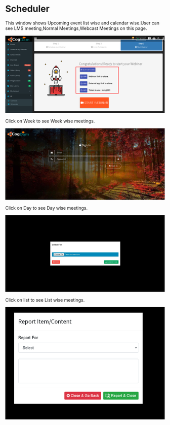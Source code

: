 # Scheduler

This window shows Upcoming event list wise and calendar wise.User can see LMS meeting,Normal Meetings,Webcast Meetings on this page.

![](../../.gitbook/assets/image%20%28272%29.png)

Click on Week to see Week wise meetings.

![](../../.gitbook/assets/image%20%28106%29.png)

Click on Day to see Day wise meetings.

![](../../.gitbook/assets/image%20%28211%29.png)

Click on list to see List wise meetings.

![](../../.gitbook/assets/image%20%28224%29.png)

